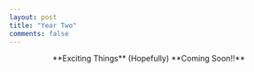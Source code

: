 ```yaml
---
layout: post
title: "Year Two"
comments: false
---
```

<p align="center"> **Exciting Things** (Hopefully) **Coming Soon!!** </p>
